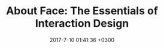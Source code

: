 ---
layout: book-note
title:  "About Face: The Essentials of Interaction Design"
date:   2017-7-10 01:41:36 +0300
categories: book-notes
image: https://images-na.ssl-images-amazon.com/images/I/41C4Ye-eyCL._SX400_BO1,204,203,200_.jpg
bookCategory: User Experience, Product Design, Interaction Design
rating: 5
bookLink: https://www.amazon.com/About-Face-Essentials-Interaction-Design/dp/1118766571
bookWeight: 4
---